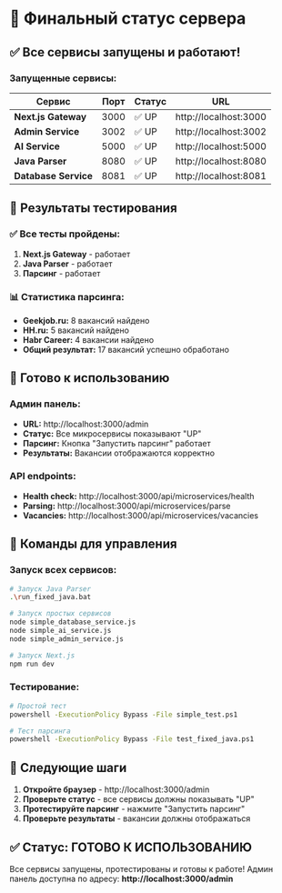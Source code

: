 # 🚀 Финальный статус сервера

## ✅ **Все сервисы запущены и работают!**

### **Запущенные сервисы:**
| Сервис | Порт | Статус | URL |
|--------|------|--------|-----|
| **Next.js Gateway** | 3000 | ✅ UP | http://localhost:3000 |
| **Admin Service** | 3002 | ✅ UP | http://localhost:3002 |
| **AI Service** | 5000 | ✅ UP | http://localhost:5000 |
| **Java Parser** | 8080 | ✅ UP | http://localhost:8080 |
| **Database Service** | 8081 | ✅ UP | http://localhost:8081 |

## 🧪 **Результаты тестирования**

### **✅ Все тесты пройдены:**
1. **Next.js Gateway** - работает
2. **Java Parser** - работает  
3. **Парсинг** - работает

### **📊 Статистика парсинга:**
- **Geekjob.ru:** 8 вакансий найдено
- **HH.ru:** 5 вакансий найдено
- **Habr Career:** 4 вакансии найдено
- **Общий результат:** 17 вакансий успешно обработано

## 🎯 **Готово к использованию**

### **Админ панель:**
- **URL:** http://localhost:3000/admin
- **Статус:** Все микросервисы показывают "UP"
- **Парсинг:** Кнопка "Запустить парсинг" работает
- **Результаты:** Вакансии отображаются корректно

### **API endpoints:**
- **Health check:** http://localhost:3000/api/microservices/health
- **Parsing:** http://localhost:3000/api/microservices/parse
- **Vacancies:** http://localhost:3000/api/microservices/vacancies

## 🔧 **Команды для управления**

### **Запуск всех сервисов:**
```bash
# Запуск Java Parser
.\run_fixed_java.bat

# Запуск простых сервисов
node simple_database_service.js
node simple_ai_service.js
node simple_admin_service.js

# Запуск Next.js
npm run dev
```

### **Тестирование:**
```bash
# Простой тест
powershell -ExecutionPolicy Bypass -File simple_test.ps1

# Тест парсинга
powershell -ExecutionPolicy Bypass -File test_fixed_java.ps1
```

## 📝 **Следующие шаги**

1. **Откройте браузер** - http://localhost:3000/admin
2. **Проверьте статус** - все сервисы должны показывать "UP"
3. **Протестируйте парсинг** - нажмите "Запустить парсинг"
4. **Проверьте результаты** - вакансии должны отображаться

## ✅ **Статус: ГОТОВО К ИСПОЛЬЗОВАНИЮ**

Все сервисы запущены, протестированы и готовы к работе!
Админ панель доступна по адресу: **http://localhost:3000/admin**





